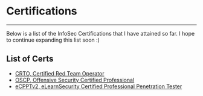 # Certifications
---
Below is a list of the InfoSec Certifications that I have attained so far. I hope to continue expanding this list soon :)
## List of Certs
- [CRTO, Certified Red Team Operator](https://eu.badgr.com/public/assertions/IWkG4FywSAWPbFy9gnDLAA)
- [OSCP, Offensive Security Certified Professional](https://www.credential.net/66f8b42c-a734-4c8e-b0a1-7607bfc5d325#gs.3knqn6)
- [eCPPTv2, eLearnSecurity Certified Professional Penetration Tester](CertificationProofs/eCPPTv2_Certification.pdf)

